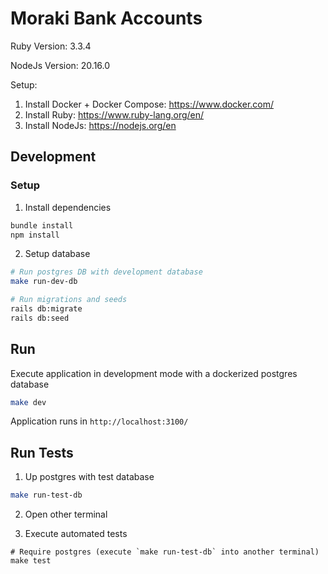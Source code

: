 # Moraki Bank Accounts


Ruby Version: 3.3.4

NodeJs Version: 20.16.0

Setup:

1. Install Docker + Docker Compose: https://www.docker.com/
2. Install Ruby: https://www.ruby-lang.org/en/
3. Install NodeJs: https://nodejs.org/en


## Development

### Setup

1. Install dependencies

```bash
bundle install
npm install
```

2. Setup database

```bash
# Run postgres DB with development database
make run-dev-db

# Run migrations and seeds
rails db:migrate
rails db:seed
```


## Run

Execute application in development mode with a dockerized postgres database

```bash
make dev
```

Application runs in `http://localhost:3100/`


## Run Tests

1. Up postgres with test database

```bash
make run-test-db
```

2. Open other terminal

3. Execute automated tests
```
# Require postgres (execute `make run-test-db` into another terminal)
make test
```

